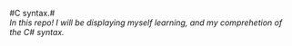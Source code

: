 #C syntax.#  
*In this repo! I will be displaying myself learning, and my comprehetion of the C# syntax.*
